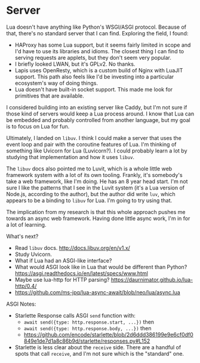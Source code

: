 Server
======

Lua doesn't have anything like Python's WSGI/ASGI protocol.
Because of that, there's no standard server that I can find.
Exploring the field,
I found:

* HAProxy has some Lua support, but it seems fairly limited in scope
  and I'd have to use its libraries and idioms.
  The closest thing I can find to serving requests are applets,
  but they don't seem very popular.
* I briefly looked LWAN, but it's GPLv2. No thanks.
* Lapis uses OpenResty, which is a custom build of Nginx with LuaJIT support.
  This path also feels like I'd be investing into a particular ecosystem's way
  of doing things.
* Lua doesn't have built-in socket support.
  This made me look for primitives that are available.

I considered building into an existing server like Caddy,
but I'm not sure if those kind of servers would keep a Lua process around.
I know that Lua can be embedded and probably controlled from another language,
but my goal is to focus on Lua for fun.

Ultimately, I landed on `libuv`.
I think I could make a server that uses the event loop
and pair with the coroutine features of Lua.
I'm thinking of something like Uvicorn for Lua (Luvicorn?).
I could probably learn a lot by studying that implementation
and how it uses `libuv`.

The `libuv` docs also pointed me to Luvit,
which is a whole little web framework system with a lot of its own tooling.
Frankly, it's somebody's take a web framework, like I'm doing.
He has an 8 year head start.
I'm not sure I like the patterns that I see in the Luvit system
(it's a Lua version of Node.js, according to the author),
but the author did write `luv`,
which appears to be a binding to `libuv` for Lua.
I'm going to try using that.

The implication from my research is that this whole approach pushes me
towards an async web framework.
Having done little async work, I'm in for a lot of learning.

What's next?

* Read `libuv` docs.
  http://docs.libuv.org/en/v1.x/
* Study Uvicorn.
 * What if Lua had an ASGI-like interface?
 * What would ASGI look like in Lua that would be different than Python?
   https://asgi.readthedocs.io/en/latest/specs/www.html
* Maybe use lua-http for HTTP parsing?
  https://daurnimator.github.io/lua-http/0.4/
* https://github.com/ms-jpq/lua-async-await/blob/neo/lua/async.lua

ASGI Notes:

* Starlette Response calls ASGI `send` function with:
  * `await send({type: http.response.start, ...})` then
  * `await send({type: http.response.body, ...})` then
  * https://github.com/encode/starlette/blob/2d6ddd386199e9e6cf0df0849e1de7d1a8c86b9d/starlette/responses.py#L152
* Starlette is less clear about the `receive` side.
  There are a handful of spots that call `receive`,
  and I'm not sure which is the "standard" one.
